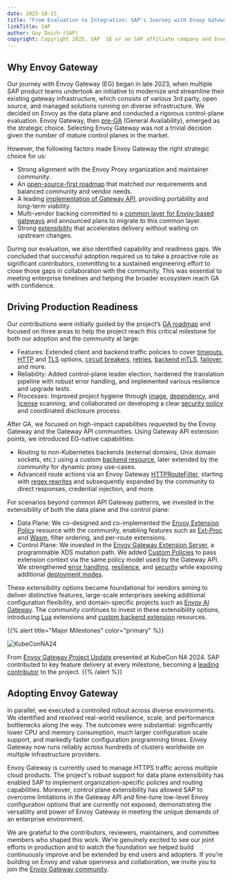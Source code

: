 ```yaml
---
date: 2025-10-15
title: "From Evaluation to Integration: SAP's Journey with Envoy Gateway"
linkTitle: SAP
author: Guy Daich (SAP)
copyright: Copyright 2025, SAP  SE or an SAP affiliate company and Envoy Gateway Authors
---
```


## Why Envoy Gateway

Our journey with Envoy Gateway (EG) began in late 2023, when multiple SAP product teams undertook an initiative to modernize and streamline their existing gateway infrastructure, which consists of various 3rd party, open source, and managed solutions running on diverse infrastructure. We decided on Envoy as the data plane and conducted a rigorous control-plane evaluation. Envoy Gateway, then [pre-GA](https://sched.co/1Rj4s) (General Availability), emerged as the strategic choice. Selecting Envoy Gateway was not a trivial decision given the number of mature control planes in the market.

However, the following factors made Envoy Gateway the right strategic choice for us:
* Strong alignment with the Envoy Proxy organization and maintainer community.
* An [open-source-first roadmap](../../../contributions/roadmap/) that matched our requirements and balanced community and vendor needs.
* A leading [implementation of Gateway API](https://gateway-api.sigs.k8s.io/implementations/#envoy-gateway), providing portability and long-term viability.
* Multi-vendor backing committed to a [common layer for Envoy-based gateways](https://blog.envoyproxy.io/introducing-envoy-gateway-ad385cc59532) and announced plans to migrate to this common layer.
* Strong [extensibility](../../../docs/tasks/extensibility/) that accelerates delivery without waiting on upstream changes.

During our evaluation, we also identified capability and readiness gaps. We concluded that successful adoption required us to take a proactive role as significant contributors, committing to a sustained engineering effort to close those gaps in collaboration with the community. This was essential to meeting enterprise timelines and helping the broader ecosystem reach GA with confidence.

## Driving Production Readiness

Our contributions were initially guided by the project’s [GA roadmap](https://github.com/envoyproxy/gateway/issues/2249) and focused on three areas to help the project reach this critical milestone for both our adoption and the community at large:
* Features: Extended client and backend traffic policies to cover [timeouts](../../../docs/api/extension_types/#timeout), [HTTP](../../../docs/api/extension_types/#http1settings) and [TLS](../../../docs/api/extension_types/#clienttlssettings) options, [circuit breakers](../../../docs/tasks/traffic/circuit-breaker/), [retries](../../../docs/tasks/traffic/retry/), [backend mTLS](../../..//docs/tasks/security/backend-mtls/), [failover](../../../docs/tasks/traffic/failover/), and more.
* Reliability: Added control-plane leader election, hardened the translation pipeline with robust error handling, and implemented various resilience and upgrade tests.
* Processes: Improved project hygiene through [image](https://github.com/envoyproxy/gateway/pull/3287), [dependency](https://github.com/envoyproxy/gateway/pull/3261), and [license](https://github.com/envoyproxy/gateway/pull/3407) scanning, and collaborated on developing a clear [security policy](https://github.com/envoyproxy/gateway/blob/main/SECURITY.md) and coordinated disclosure process.

After GA, we focused on high-impact capabilities requested by the Envoy Gateway and the Gateway API communities. Using Gateway API extension points, we introduced EG-native capabilities:
* Routing to non-Kubernetes backends (external domains, Unix domain sockets, etc.) using a custom [backend resource](../../../docs/tasks/traffic/backend/), later extended by the community for dynamic proxy use-cases.
* Advanced route actions via an Envoy Gateway [HTTPRouteFilter](../../../docs/api/extension_types/#httproutefilter), starting with [regex rewrites](../../../docs/api/extension_types/#httpurlrewritefilter) and subsequently expanded by the community to direct responses, credential injection, and more.

For scenarios beyond common API Gateway patterns, we invested in the extensibility of both the data plane and the control plane:
* Data Plane: We co-designed and co-implemented the [Envoy Extension Policy](../../../contributions/design/envoy-extension-policy/) resource with the community, enabling features such as [Ext-Proc](../../../docs/tasks/extensibility/ext-proc/) and [Wasm](../../../docs/tasks/extensibility/wasm/), filter ordering, and per-route extensions.
* Control Plane: We invested in the [Envoy Gateway Extension Server](../../../docs/tasks/extensibility/extension-server/), a programmable XDS mutation path. We added [Custom Policies](https://github.com/envoyproxy/gateway/issues/2975) to pass extension context via the same policy model used by the Gateway API. We strengthened [error handling](https://github.com/envoyproxy/gateway/pull/5540), [resilience](https://github.com/envoyproxy/gateway/issues/5612), and [security](https://github.com/envoyproxy/gateway/pull/5613) while exposing additional [deployment modes](https://github.com/envoyproxy/gateway/pull/3494).

These extensibility options became foundational for vendors aiming to deliver distinctive features, large-scale enterprises seeking additional configuration flexibility, and domain-specific projects such as [Envoy AI Gateway](https://aigateway.envoyproxy.io/). The community continues to invest in these extensibility options, introducing [Lua](../../../docs/tasks/extensibility/lua/) extensions and [custom backend extension](../../../docs/api/extension_types/#extensionmanager) resources. 


{{% alert title="Major Milestones" color="primary" %}}

![KubeConNA24](/img/eg-kubecon-na-2024-update.png)

From [Envoy Gateway Project Update](https://sched.co/1iW9c) presented at KubeCon NA 2024. SAP contributed to key feature delivery at every milestone, becoming a [leading contributor](https://envoy.devstats.cncf.io/d/4/company-statistics-by-repository-group?var-period=d7&var-metric=activity&var-repogroup_name=envoyproxy%2Fgateway&var-companies=All) to the project.
{{% /alert %}}

## Adopting Envoy Gateway

In parallel, we executed a controlled rollout across diverse environments. We identified and resolved real-world resilience, scale, and performance bottlenecks along the way. The outcomes were substantial: significantly lower CPU and memory consumption, much larger configuration scale support, and markedly faster configuration programming times. Envoy Gateway now runs reliably across hundreds of clusters worldwide on multiple infrastructure providers.

Envoy Gateway is currently used to manage HTTPS traffic across multiple cloud products. The project's robust support for data plane extensibility has enabled SAP to implement organization-specific policies and routing capabilities. Moreover, control plane extensibility has allowed SAP to overcome limitations in the Gateway API and fine-tune low-level Envoy configuration options that are currently not exposed, demonstrating the versatility and power of Envoy Gateway in meeting the unique demands of an enterprise environment.

We are grateful to the contributors, reviewers, maintainers, and committee members who shaped this work. We’re genuinely excited to see our joint efforts in production and to watch the foundation we helped build continuously improve and be extended by end users and adopters. If you’re building on Envoy and value openness and collaboration, we invite you to join the [Envoy Gateway community](https://gateway.envoyproxy.io/).

